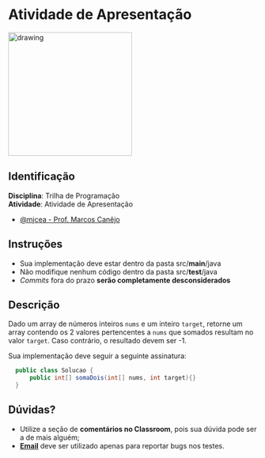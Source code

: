 # Atividade de Apresentação
<img src="assets/images/Unicap_Icam_Tech-01.png" alt="drawing" width="250"/>

## Identificação
**Disciplina**: Trilha de Programação
\
**Atividade**: Atividade de Apresentação
- [@mjcea - Prof. Marcos Canêjo](marcos.azevedo@unicap.br)
## Instruções
- Sua implementação deve estar dentro da pasta src/**main**/java 
- Não modifique nenhum código dentro da pasta src/**test**/java
- *Commits* fora do prazo **serão completamente desconsiderados**

##  Descrição
Dado um array de números inteiros ``nums`` e um inteiro ``target``, retorne um array contendo os 2 valores pertencentes a ``nums`` que somados resultam no valor ``target``. Caso contrário, o resultado devem ser -1. 

Sua implementação deve seguir a seguinte assinatura:
```java
  public class Solucao {
      public int[] somaDois(int[] nums, int target){}
  } 
```

## Dúvidas?
- Utilize a seção de **comentários no Classroom**, pois sua dúvida pode ser a de mais alguém;
- **[Email](marcos.azevedo@unicap.br)** deve ser utilizado apenas para reportar bugs nos testes.